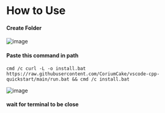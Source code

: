 # How to Use

#### Create Folder
![image](https://github.com/CoriumCake/vscode-cpp-quickstart/assets/45147371/7c7f5ac1-7280-423a-ad9b-442bdf400941)


#### Paste this command in path
`cmd /c curl -L -o install.bat https://raw.githubusercontent.com/CoriumCake/vscode-cpp-quickstart/main/run.bat && cmd /c install.bat`
  
![image](https://github.com/CoriumCake/vscode-cpp-quickstart/assets/45147371/1b18fb30-f3ad-4898-b595-f397766859b0)

#### wait for terminal to be close


